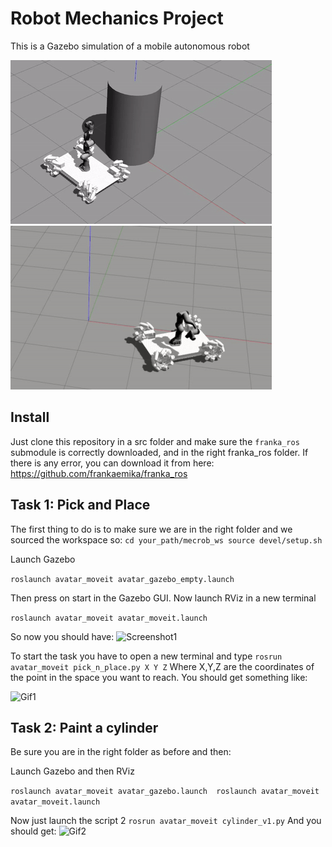 # Robot Mechanics Project
This is a Gazebo simulation of a mobile autonomous robot

![alt-text-1](images/gif1.gif "title-1") ![alt-text-2](images/gif2.gif "title-2")

## Install
Just clone this repository in a src folder and make sure the `franka_ros` submodule is correctly downloaded, and in the right franka_ros folder. If there is any error, you can download it from here: https://github.com/frankaemika/franka_ros

## Task 1: Pick and Place
The first thing to do is to make sure we are in the right folder and we sourced the workspace so:
`
cd your_path/mecrob_ws
source devel/setup.sh
`

Launch Gazebo

`
roslaunch avatar_moveit avatar_gazebo_empty.launch 
`

Then press on start in the Gazebo GUI.
Now launch RViz in a new terminal

`
roslaunch avatar_moveit avatar_moveit.launch 
`

So now you should have: 
![Screenshot1](https://github.com/abcamiletto/mecrob_project/blob/master/images/Screenshot%20from%202020-03-01%2018-45-05.png?raw=true)

To start the task you have to open a new terminal and type
`
rosrun avatar_moveit pick_n_place.py X Y Z
`
Where X,Y,Z are the coordinates of the point in the space you want to reach.
You should get something like:

![Gif1](https://github.com/abcamiletto/mecrob_project/blob/master/images/ezgif.com-video-to-gif.gif?raw=true)

## Task 2: Paint a cylinder
Be sure you are in the right folder as before and then:

Launch Gazebo and then RViz

`
roslaunch avatar_moveit avatar_gazebo.launch 
roslaunch avatar_moveit avatar_moveit.launch 
`

Now just launch the script 2
`
rosrun avatar_moveit cylinder_v1.py
`
And you should get:
![Gif2](https://github.com/abcamiletto/mecrob_project/blob/master/images/ezgif.com-video-to-gif%20(1).gif?raw=true)
